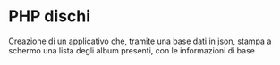# PHP dischi

Creazione di un applicativo che, tramite una base dati in json, stampa a schermo una lista degli album presenti, con le informazioni di base